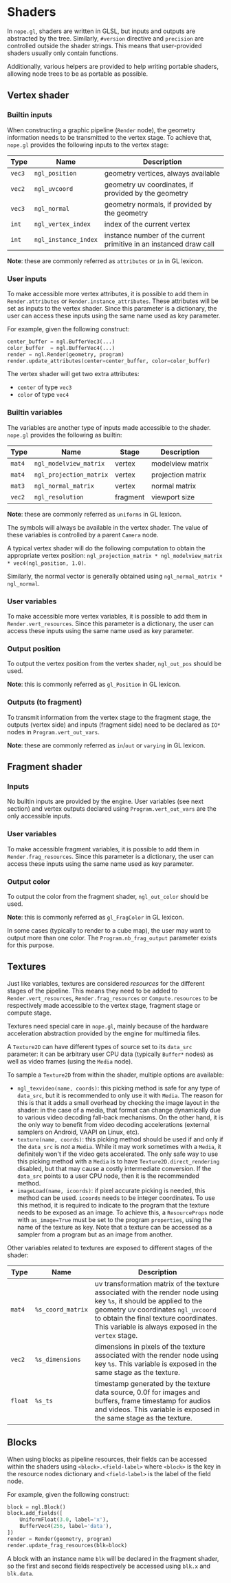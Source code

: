 # Shaders

In `nope.gl`, shaders are written in GLSL, but inputs and outputs are
abstracted by the tree. Similarly, `#version` directive and `precision` are
controlled outside the shader strings. This means that user-provided shaders
usually only contain functions.

Additionally, various helpers are provided to help writing portable shaders,
allowing node trees to be as portable as possible.


## Vertex shader

### Builtin inputs

When constructing a graphic pipeline (`Render` node), the geometry information
needs to be transmitted to the vertex stage. To achieve that, `nope.gl`
provides the following inputs to the vertex stage:

Type   | Name           | Description
-------|----------------|------------
`vec3` | `ngl_position` | geometry vertices, always available
`vec2` | `ngl_uvcoord`  | geometry uv coordinates, if provided by the geometry
`vec3` | `ngl_normal`   | geometry normals, if provided by the geometry
`int`  | `ngl_vertex_index`   | index of the current vertex
`int`  | `ngl_instance_index` | instance number of the current primitive in an instanced draw call

**Note**: these are commonly referred as `attributes` or `in` in GL lexicon.

### User inputs

To make accessible more vertex attributes, it is possible to add them in
`Render.attributes` or `Render.instance_attributes`. These attributes will be
set as inputs to the vertex shader. Since this parameter is a dictionary, the
user can access these inputs using the same name used as key parameter.

For example, given the following construct:

```python
center_buffer = ngl.BufferVec3(...)
color_buffer  = ngl.BufferVec4(...)
render = ngl.Render(geometry, program)
render.update_attributes(center=center_buffer, color=color_buffer)
```

The vertex shader will get two extra attributes:

- `center` of type `vec3`
- `color` of type `vec4`

### Builtin variables

The variables are another type of inputs made accessible to the shader.
`nope.gl` provides the following as builtin:

Type   | Name                    | Stage    | Description
-------|-------------------------|----------|------------
`mat4` | `ngl_modelview_matrix`  | vertex   | modelview matrix
`mat4` | `ngl_projection_matrix` | vertex   | projection matrix
`mat3` | `ngl_normal_matrix`     | vertex   | normal matrix
`vec2` | `ngl_resolution`        | fragment | viewport size

**Note**: these are commonly referred as `uniforms` in GL lexicon.

The symbols will always be available in the vertex shader. The value of these
variables is controlled by a parent `Camera` node.

A typical vertex shader will do the following computation to obtain the
appropriate vertex position: `ngl_projection_matrix * ngl_modelview_matrix *
vec4(ngl_position, 1.0)`.

Similarly, the normal vector is generally obtained using `ngl_normal_matrix *
ngl_normal`.

### User variables

To make accessible more vertex variables, it is possible to add them in
`Render.vert_resources`. Since this parameter is a dictionary, the user can
access these inputs using the same name used as key parameter.

### Output position

To output the vertex position from the vertex shader, `ngl_out_pos` should be
used.

**Note**: this is commonly referred as `gl_Position` in GL lexicon.

### Outputs (to fragment)

To transmit information from the vertex stage to the fragment stage, the
outputs (vertex side) and inputs (fragment side) need to be declared as
`IO*` nodes in `Program.vert_out_vars`.

**Note**: these are commonly referred as `in`/`out` or `varying` in GL lexicon.


## Fragment shader

### Inputs

No builtin inputs are provided by the engine. User variables (see next section)
and vertex outputs declared using `Program.vert_out_vars` are the only
accessible inputs.

### User variables

To make accessible fragment variables, it is possible to add them in
`Render.frag_resources`. Since this parameter is a dictionary, the user can
access these inputs using the same name used as key parameter.

### Output color

To output the color from the fragment shader, `ngl_out_color` should be used.

**Note**: this is commonly referred as `gl_FragColor` in GL lexicon.

In some cases (typically to render to a cube map), the user may want to output
more than one color. The `Program.nb_frag_output` parameter exists for this
purpose.


## Textures

Just like variables, textures are considered *resources* for the different
stages of the pipeline. This means they need to be added to
`Render.vert_resources`, `Render.frag_resources` or `Compute.resources` to be
respectively made accessible to the vertex stage, fragment stage or compute
stage.

Textures need special care in `nope.gl`, mainly because of the hardware
acceleration abstraction provided by the engine for multimedia files.

A `Texture2D` can have different types of source set to its `data_src`
parameter: it can be arbitrary user CPU data (typically `Buffer*` nodes) as
well as video frames (using the `Media` node).

To sample a `Texture2D` from within the shader, multiple options are available:

- `ngl_texvideo(name, coords)`: this picking method is safe for any type of
  `data_src`, but it is recommended to only use it with `Media`. The reason for
  this is that it adds a small overhead by checking the image layout in the
  shader: in the case of a media, that format can change dynamically due to
  various video decoding fall-back mechanisms.  On the other hand, it is the
  only way to benefit from video decoding accelerations (external samplers on
  Android, VAAPI on Linux, etc).
- `texture(name, coords)`: this picking method should be used if and only if
  the `data_src` is *not* a `Media`. While it may work sometimes with a
  `Media`, it definitely won't if the video gets accelerated. The only safe way
  to use this picking method with a `Media` is to have
  `Texture2D.direct_rendering` disabled, but that may cause a costly
  intermediate conversion. If the `data_src` points to a user CPU node, then it
  is the recommended method.
- `imageLoad(name, icoords)`: if pixel accurate picking is needed, this method
  can be used. `icoords` needs to be integer coordinates. To use this method,
  it is required to indicate to the program that the texture needs to be
  exposed as an image. To achieve this, a `ResourceProps` node with
  `as_image=True` must be set to the program `properties`, using the name of
  the texture as key. Note that a texture can be accessed as a sampler from a
  program but as an image from another.

Other variables related to textures are exposed to different stages of the shader:

Type   | Name              | Description
-------|-------------------|------------
`mat4` | `%s_coord_matrix` | uv transformation matrix of the texture associated with the render node using key `%s`, it should be applied to the geometry uv coordinates `ngl_uvcoord` to obtain the final texture coordinates. This variable is always exposed in the `vertex` stage.
`vec2` | `%s_dimensions`   | dimensions in pixels of the texture associated with the render node using key `%s`. This variable is exposed in the same stage as the texture.
`float`| `%s_ts`           | timestamp generated by the texture data source, 0.0f for images and buffers, frame timestamp for audios and videos. This variable is exposed in the same stage as the texture.


## Blocks

When using blocks as pipeline resources, their fields can be accessed within
the shaders using `<block>.<field-label>` where `<block>` is the key in the
resource nodes dictionary and `<field-label>` is the label of the field node.

For example, given the following construct:

```python
block = ngl.Block()
block.add_fields([
    UniformFloat(3.0, label='x'),
    BufferVec4(256, label='data'),
])
render = Render(geometry, program)
render.update_frag_resources(blk=block)
```

A block with an instance name `blk` will be declared in the fragment shader, so
the first and second fields respectively be accessed using `blk.x` and
`blk.data`.
